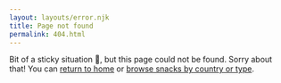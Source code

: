 ```yaml
---
layout: layouts/error.njk
title: Page not found
permalink: 404.html
---
```


Bit of a sticky situation 🍭, but this page could not be found. Sorry about that! You can <a href="/">return to home</a> or <a href="#browse-by">browse snacks by country or type</a>.
